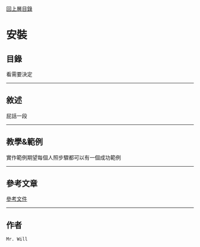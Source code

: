 [回上層目錄](../README.md)

# 安裝

## **目錄**
看需要決定

---

## **敘述**
屁話一段

---

## **教學&範例**
實作範例期望每個人照步驟都可以有一個成功範例

---

## **參考文章**
[參考文件](網址)

---

## **作者**
`Mr. Will`

